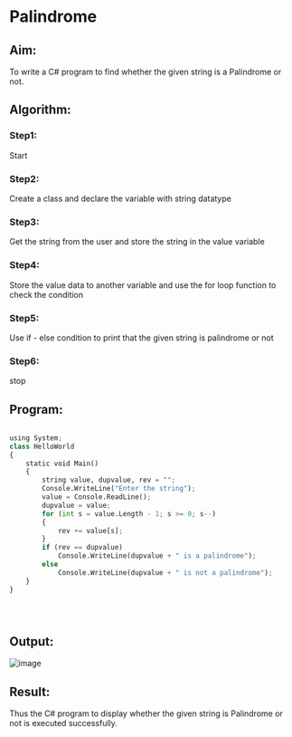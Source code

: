 # Palindrome


## Aim:
To write a C# program to find whether the given string is a Palindrome or not.
## Algorithm:

### Step1: 
Start
### Step2:
Create a class and declare the  variable with string datatype
### Step3:
Get the string from the user and store the string in the value variable
### Step4:
Store the value data to another variable and use the for loop function to check the condition
### Step5:
Use if - else condition to print that the given string is palindrome or not 
### Step6:
stop

## Program:
``` python 3

using System;
class HelloWorld
{
    static void Main()
    {
        string value, dupvalue, rev = "";
        Console.WriteLine("Enter the string");  
        value = Console.ReadLine();
        dupvalue = value;
        for (int s = value.Length - 1; s >= 0; s--)
        {
            rev += value[s];
        }
        if (rev == dupvalue)
            Console.WriteLine(dupvalue + " is a palindrome");
        else
            Console.WriteLine(dupvalue + " is not a palindrome");
    }
}





```

## Output:

![image](https://user-images.githubusercontent.com/81132849/163700693-6e0547b7-069e-4aa5-b5cc-5af9bbfde66b.png)


## Result:
Thus the C# program to display whether the given string is Palindrome or not is executed successfully.
